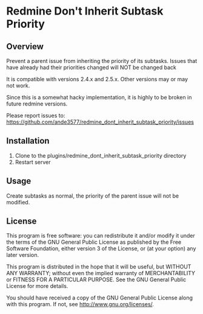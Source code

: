 # Redmine Don't Inherit Subtask Priority

## Overview

Prevent a parent issue from inheriting the priority of its subtasks.  Issues 
that have already had their priorities changed will NOT be changed back

It is compatible with versions 2.4.x and 2.5.x.  Other versions may or may not work. 

Since this is a somewhat hacky implementation, it is highly to be broken in 
future redmine versions.

Please report issues to: 
  https://github.com/ande3577/redmine_dont_inherit_subtask_priority/issues

## Installation

1.  Clone to the plugins/redmine_dont_inherit_subtask_priority directory
1.  Restart server

## Usage

Create subtasks as normal, the priority of the parent issue will not 
be modified.

## License

This program is free software: you can redistribute it and/or modify 
it under the terms of the GNU General Public License as published by
the Free Software Foundation, either version 3 of the License, or
(at your option) any later version.

This program is distributed in the hope that it will be useful,
but WITHOUT ANY WARRANTY; without even the implied warranty of
MERCHANTABILITY or FITNESS FOR A PARTICULAR PURPOSE.  See the
GNU General Public License for more details.

You should have received a copy of the GNU General Public License
along with this program.  If not, see <http://www.gnu.org/licenses/>.
